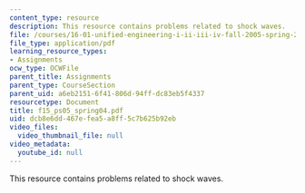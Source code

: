 ```yaml
---
content_type: resource
description: This resource contains problems related to shock waves.
file: /courses/16-01-unified-engineering-i-ii-iii-iv-fall-2005-spring-2006/dcb8e6dd467efea5a8ff5c7b625b92eb_f15_ps05_spring04.pdf
file_type: application/pdf
learning_resource_types:
- Assignments
ocw_type: OCWFile
parent_title: Assignments
parent_type: CourseSection
parent_uid: a6eb2151-6f41-806d-94ff-dc83eb5f4337
resourcetype: Document
title: f15_ps05_spring04.pdf
uid: dcb8e6dd-467e-fea5-a8ff-5c7b625b92eb
video_files:
  video_thumbnail_file: null
video_metadata:
  youtube_id: null
---
```

This resource contains problems related to shock waves.